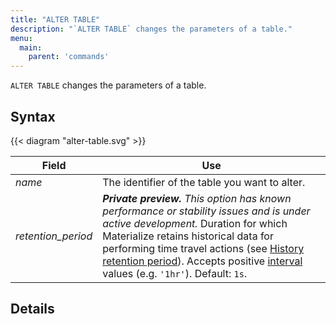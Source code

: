 ```yaml
---
title: "ALTER TABLE"
description: "`ALTER TABLE` changes the parameters of a table."
menu:
  main:
    parent: 'commands'
---
```


`ALTER TABLE` changes the parameters of a table.

## Syntax

{{< diagram "alter-table.svg" >}}

Field | Use
------|-----
_name_ | The identifier of the table you want to alter.
_retention_period_ | ***Private preview.** This option has known performance or stability issues and is under active development.* Duration for which Materialize retains historical data for performing time travel actions (see [History retention period](/manage/history-rentention-period)). Accepts positive [interval](https://materialize.com/docs/sql/types/interval/) values (e.g. `'1hr'`). Default: `1s`.

## Details
